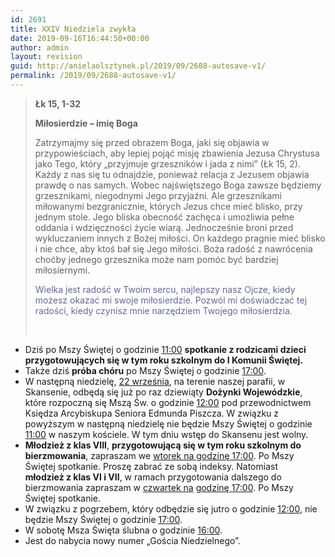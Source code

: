 ```yaml
---
id: 2691
title: XXIV Niedziela zwykła
date: 2019-09-16T16:44:50+00:00
author: admin
layout: revision
guid: http://anielaolsztynek.pl/2019/09/2688-autosave-v1/
permalink: /2019/09/2688-autosave-v1/
---
```

> **Łk 15, 1-32**
> 
> **Miłosierdzie &#8211; imię Boga**
> 
> Zatrzymajmy się przed obrazem Boga, jaki się objawia w przypowieściach, aby lepiej pojąć misję zbawienia Jezusa Chrystusa jako Tego, który &#8222;przyjmuje grzeszników i jada z nimi&#8221; (Łk 15, 2). Każdy z nas się tu odnajdzie, ponieważ relacja z Jezusem objawia prawdę o nas samych. Wobec najświętszego Boga zawsze będziemy grzesznikami, niegodnymi Jego przyjaźni. Ale grzesznikami miłowanymi bezgranicznie, których Jezus chce mieć blisko, przy jednym stole. Jego bliska obecność zachęca i umożliwia pełne oddania i wdzięczności życie wiarą. Jednocześnie broni przed wykluczaniem innych z Bożej miłości. On każdego pragnie mieć blisko i nie chce, aby ktoś bał się Jego miłości. Boża radość z nawrócenia choćby jednego grzesznika może nam pomóc być bardziej miłosiernymi.
> 
> <span style="color: #666699;">Wielka jest radość w Twoim sercu, najlepszy nasz Ojcze, kiedy możesz okazać mi swoje miłosierdzie. Pozwól mi doświadczać tej radości, kiedy czynisz mnie narzędziem Twojego miłosierdzia.</span>
> 
> &nbsp;

  * Dziś po Mszy Świętej o godzinie <span style="text-decoration: underline;">11:00</span> **spotkanie z rodzicami dzieci przygotowujących się w tym roku szkolnym do I Komunii Świętej.**
  * Także dziś **próba chóru** po Mszy Świętej o godzinie <span style="text-decoration: underline;">17:00</span>.
  * W następną niedzielę, <span style="text-decoration: underline;">22 września</span>, na terenie naszej parafii, w Skansenie, odbędą się już po raz dziewiąty **Dożynki Wojewódzkie**, które rozpoczną się Mszą Św. o godzinie <span style="text-decoration: underline;">12:00</span> pod przewodnictwem Księdza Arcybiskupa Seniora Edmunda Piszcza. W związku z powyższym w następną niedzielę nie będzie Mszy Świętej o godzinie <span style="text-decoration: underline;">11:00</span> w naszym kościele. W tym dniu wstęp do Skansenu jest wolny.
  * **Młodzież z klas VIII**, **przygotowującą się w tym roku szkolnym do** **bierzmowania**, zapraszam we <span style="text-decoration: underline;">wtorek na godzinę 17:00</span>. Po Mszy Świętej spotkanie. Proszę zabrać ze sobą indeksy. Natomiast **młodzież z klas VI i VII**, w ramach przygotowania dalszego do bierzmowania zapraszam w <span style="text-decoration: underline;">czwartek na</span> <span style="text-decoration: underline;">godzinę 17:00</span>. Po Mszy Świętej spotkanie.
  * W związku z pogrzebem, który odbędzie się jutro o godzinie <span style="text-decoration: underline;">12:00</span>, nie będzie Mszy Świętej o godzinie <span style="text-decoration: underline;">17:00</span>.
  * W sobotę Msza Święta ślubna o godzinie <span style="text-decoration: underline;">16:00</span>.
  * Jest do nabycia nowy numer &#8222;Gościa Niedzielnego&#8221;.